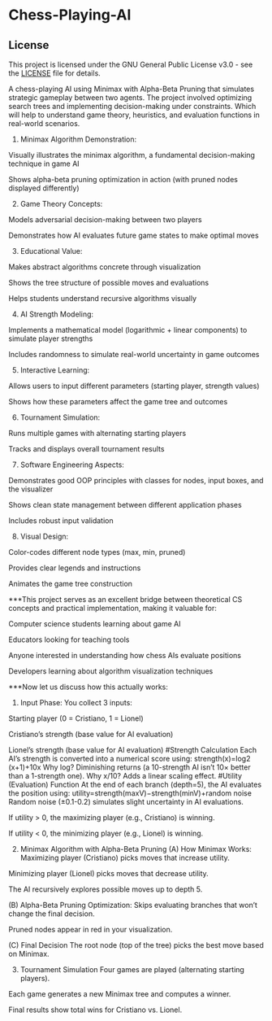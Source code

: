 # Chess-Playing-AI

## License
This project is licensed under the GNU General Public License v3.0 - see the [LICENSE](LICENSE) file for details.

A chess-playing AI using Minimax with Alpha-Beta Pruning that simulates strategic gameplay between two agents. The project involved optimizing search trees and implementing decision-making under constraints. Which will help to understand game theory, heuristics, and evaluation functions in real-world scenarios.
  1. Minimax Algorithm Demonstration:
  
  Visually illustrates the minimax algorithm, a fundamental decision-making technique in game AI
  
  Shows alpha-beta pruning optimization in action (with pruned nodes displayed differently)
  
  2. Game Theory Concepts:
  
  Models adversarial decision-making between two players
  
  Demonstrates how AI evaluates future game states to make optimal moves
  
  3. Educational Value:
  
  Makes abstract algorithms concrete through visualization
  
  Shows the tree structure of possible moves and evaluations
  
  Helps students understand recursive algorithms visually
  
  4. AI Strength Modeling:
  
  Implements a mathematical model (logarithmic + linear components) to simulate player strengths
  
  Includes randomness to simulate real-world uncertainty in game outcomes
  
  5. Interactive Learning:
  
  Allows users to input different parameters (starting player, strength values)
  
  Shows how these parameters affect the game tree and outcomes
  
  6. Tournament Simulation:
  
  Runs multiple games with alternating starting players
  
  Tracks and displays overall tournament results
  
  7. Software Engineering Aspects:
  
  Demonstrates good OOP principles with classes for nodes, input boxes, and the visualizer
  
  Shows clean state management between different application phases
  
  Includes robust input validation
  
  8. Visual Design:
  
  Color-codes different node types (max, min, pruned)
  
  Provides clear legends and instructions
  
  Animates the game tree construction

***This project serves as an excellent bridge between theoretical CS concepts and practical implementation, making it valuable for:

Computer science students learning about game AI

Educators looking for teaching tools

Anyone interested in understanding how chess AIs evaluate positions

Developers learning about algorithm visualization techniques

***Now let us discuss how this actually works: 
1. Input Phase:
You collect 3 inputs:

Starting player (0 = Cristiano, 1 = Lionel)

Cristiano’s strength (base value for AI evaluation)

Lionel’s strength (base value for AI evaluation)
#Strength Calculation
Each AI’s strength is converted into a numerical score using:
                    strength(x)=log2​(x+1)+10x​
Why log? Diminishing returns (a 10-strength AI isn’t 10× better than a 1-strength one).
Why x/10? Adds a linear scaling effect.
#Utility (Evaluation) Function
At the end of each branch (depth=5), the AI evaluates the position using:
utility=strength(maxV)−strength(minV)+random noise
Random noise (±0.1-0.2) simulates slight uncertainty in AI evaluations.

If utility > 0, the maximizing player (e.g., Cristiano) is winning.

If utility < 0, the minimizing player (e.g., Lionel) is winning.

2. Minimax Algorithm with Alpha-Beta Pruning
(A) How Minimax Works:
Maximizing player (Cristiano) picks moves that increase utility.

Minimizing player (Lionel) picks moves that decrease utility.

The AI recursively explores possible moves up to depth 5.

(B) Alpha-Beta Pruning
Optimization: Skips evaluating branches that won’t change the final decision.

Pruned nodes appear in red in your visualization.

(C) Final Decision
The root node (top of the tree) picks the best move based on Minimax.

3. Tournament Simulation
Four games are played (alternating starting players).

Each game generates a new Minimax tree and computes a winner.

Final results show total wins for Cristiano vs. Lionel.

